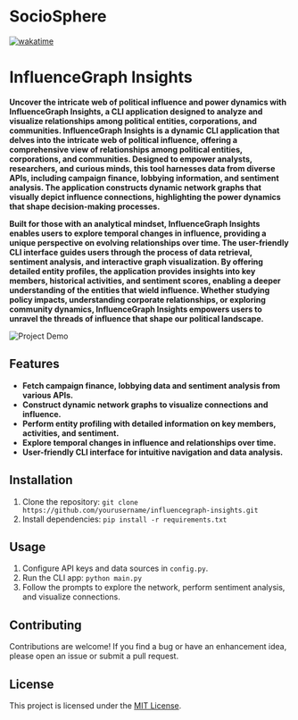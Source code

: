 # SocioSphere
<a href="https://wakatime.com/badge/github/Aby-ss/SocioSphere"><img src="https://wakatime.com/badge/github/Aby-ss/SocioSphere.svg" alt="wakatime"></a>
# InfluenceGraph Insights

**Uncover the intricate web of political influence and power dynamics with InfluenceGraph Insights, a CLI application designed to analyze and visualize relationships among political entities, corporations, and communities. InfluenceGraph Insights is a dynamic CLI application that delves into the intricate web of political influence, offering a comprehensive view of relationships among political entities, corporations, and communities. Designed to empower analysts, researchers, and curious minds, this tool harnesses data from diverse APIs, including campaign finance, lobbying information, and sentiment analysis. The application constructs dynamic network graphs that visually depict influence connections, highlighting the power dynamics that shape decision-making processes.**

**Built for those with an analytical mindset, InfluenceGraph Insights enables users to explore temporal changes in influence, providing a unique perspective on evolving relationships over time. The user-friendly CLI interface guides users through the process of data retrieval, sentiment analysis, and interactive graph visualization. By offering detailed entity profiles, the application provides insights into key members, historical activities, and sentiment scores, enabling a deeper understanding of the entities that wield influence. Whether studying policy impacts, understanding corporate relationships, or exploring community dynamics, InfluenceGraph Insights empowers users to unravel the threads of influence that shape our political landscape.**

![Project Demo](demo.gif) <!-- Add a GIF or image to showcase your project -->

## Features

- **Fetch campaign finance, lobbying data and sentiment analysis from various APIs.**
- **Construct dynamic network graphs to visualize connections and influence.**
- **Perform entity profiling with detailed information on key members, activities, and sentiment.**
- **Explore temporal changes in influence and relationships over time.**
- **User-friendly CLI interface for intuitive navigation and data analysis.**

## Installation

1. Clone the repository: `git clone https://github.com/yourusername/influencegraph-insights.git`
2. Install dependencies: `pip install -r requirements.txt`

## Usage

1. Configure API keys and data sources in `config.py`.
2. Run the CLI app: `python main.py`
3. Follow the prompts to explore the network, perform sentiment analysis, and visualize connections.

## Contributing

Contributions are welcome! If you find a bug or have an enhancement idea, please open an issue or submit a pull request.

## License

This project is licensed under the [MIT License](LICENSE).



